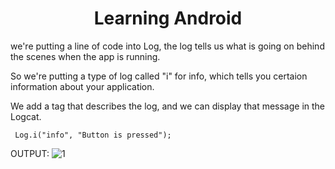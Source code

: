 <h1 align="center">Learning Android</h1>
<p align="center">
 

we're putting a line of code into Log, the log tells us what is going on behind the scenes when the app is running.

So we're putting a type of log called "i" for info, which tells you certaion information about your application.

We add a tag that describes the log, and we can display that message in the Logcat.

``` Log.i("info", "Button is pressed");```

OUTPUT:
![1](https://github.com/RamziJabali/Android_Practices/blob/main/screenshots/Screen%20Shot%202021-03-06%20at%2010.44.28%20PM.png)
